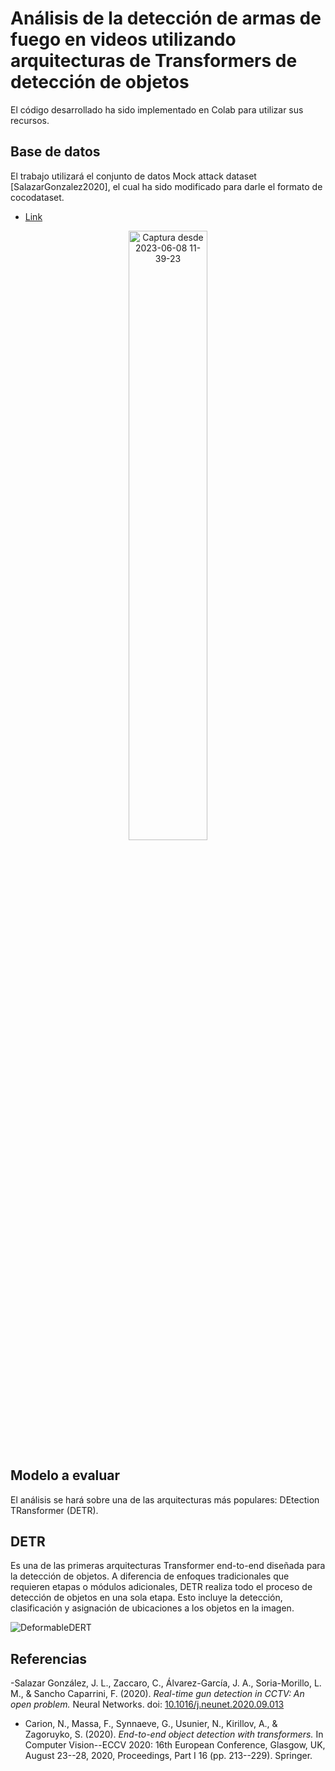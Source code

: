 # Análisis de la detección de armas de fuego en videos utilizando arquitecturas de Transformers de detección de objetos

El código desarrollado ha sido implementado en Colab para utilizar sus recursos.

## Base de datos
El trabajo utilizará el conjunto de datos Mock attack dataset [SalazarGonzalez2020], el cual ha sido modificado para darle el formato de cocodataset.
* [Link](https://drive.google.com/drive/folders/1H2DdpzPDr4Q8e0ljEt2naUcAgbhm2Tav?usp=sharing)

<div align="center">
  <img src="https://github.com/JoseArmandoChavezQuijahuaman/Proyectos/assets/100543415/3c475a2e-4228-4649-b547-a5b4bd899c15" alt="Captura desde 2023-06-08 11-39-23" style="width: 50%;">
</div>

## Modelo a evaluar
El análisis se hará sobre una de las arquitecturas más populares: DEtection TRansformer (DETR).

## DETR
Es una de las primeras arquitecturas Transformer end-to-end diseñada para la detección de objetos. A diferencia de enfoques tradicionales que requieren etapas o módulos adicionales, DETR realiza todo el proceso de detección de objetos en una sola etapa. Esto incluye la detección, clasificación y asignación de ubicaciones a los objetos en la imagen.

![DeformableDERT](https://github.com/JoseArmandoChavezQuijahuaman/Proyectos/assets/100543415/d8017cad-a9c3-4bb5-889e-10cef46e9ce2)
## Referencias

-Salazar González, J. L., Zaccaro, C., Álvarez-García, J. A., Soria-Morillo, L. M., & Sancho Caparrini, F. (2020). *Real-time gun detection in CCTV: An open problem.* Neural Networks. doi: [10.1016/j.neunet.2020.09.013](https://doi.org/10.1016/j.neunet.2020.09.013)

- Carion, N., Massa, F., Synnaeve, G., Usunier, N., Kirillov, A., & Zagoruyko, S. (2020). *End-to-end object detection with transformers.* In Computer Vision--ECCV 2020: 16th European Conference, Glasgow, UK, August 23--28, 2020, Proceedings, Part I 16 (pp. 213--229). Springer.

